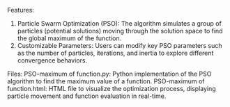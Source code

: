 Features:
1) Particle Swarm Optimization (PSO): The algorithm simulates a group of particles (potential solutions) moving through the solution space to find the global maximum of the function.
2) Customizable Parameters: Users can modify key PSO parameters such as the number of particles, iterations, and inertia to explore different convergence behaviors.
   
Files:
PSO-maximum of function.py: Python implementation of the PSO algorithm to find the maximum value of a function.
PSO-maximum of function.html: HTML file to visualize the optimization process, displaying particle movement and function evaluation in real-time.
